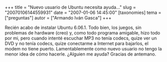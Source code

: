 +++
title = "Nuevo usuario de Ubuntu necesita ayuda..."
slug = "20070106144559931"
date = "2007-01-06 14:45:00"
[taxonomies]
tema = ["preguntas"]
autor = ["Armando Iván Gasca"]
+++

Recién acabo de instalar Ubuntu 6.06.1. Todo bien, los juegos, sin
problemas de hardware (creo) y, como todo programa amigable, hizo todo
por mi, pero cuando intenté escuchar MP3 no tenía codecs, quize ver un
DVD y no tenía codecs, quize conectarme a Internet para bajarlos, el
modem no tiene puerto. Lamentablemente como nuevo usuario no tengo la
menor idea de cómo hacerle. ¿Alguien me ayuda? Gracias de antemano.

